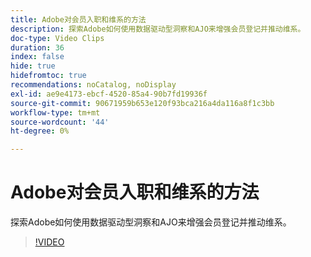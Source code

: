 ```yaml
---
title: Adobe对会员入职和维系的方法
description: 探索Adobe如何使用数据驱动型洞察和AJO来增强会员登记并推动维系。
doc-type: Video Clips
duration: 36
index: false
hide: true
hidefromtoc: true
recommendations: noCatalog, noDisplay
exl-id: ae9e4173-ebcf-4520-85a4-90b7fd19936f
source-git-commit: 90671959b653e120f93bca216a4da116a8f1c3bb
workflow-type: tm+mt
source-wordcount: '44'
ht-degree: 0%

---
```


# Adobe对会员入职和维系的方法

探索Adobe如何使用数据驱动型洞察和AJO来增强会员登记并推动维系。

<!-- 62_S655_3442541_35_adobes-approach-to-member-onboarding-and-retention -->
>[!VIDEO](https://video.tv.adobe.com/v/3458282/?learn=on&enablevpops=true)
